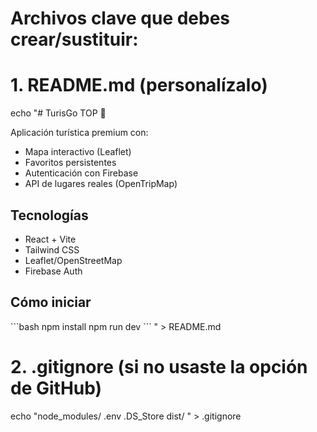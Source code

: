 # Archivos clave que debes crear/sustituir:

# 1. README.md (personalízalo)
echo "# TurisGo TOP 🚀

Aplicación turística premium con:
- Mapa interactivo (Leaflet)
- Favoritos persistentes
- Autenticación con Firebase
- API de lugares reales (OpenTripMap)

## Tecnologías
- React + Vite
- Tailwind CSS
- Leaflet/OpenStreetMap
- Firebase Auth

## Cómo iniciar
\`\`\`bash
npm install
npm run dev
\`\`\`
" > README.md

# 2. .gitignore (si no usaste la opción de GitHub)
echo "node_modules/
.env
.DS_Store
dist/
" > .gitignore
